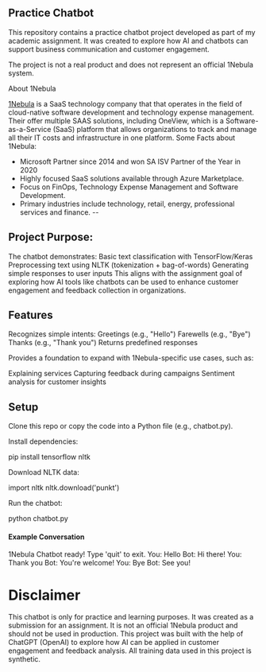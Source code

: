 ## Practice Chatbot

This repository contains a practice chatbot project developed as part of my academic assignment.
It was created to explore how AI and chatbots can support business communication and customer engagement.

The project is not a real product and does not represent an official 1Nebula system.

About 1Nebula

[1Nebula](https://www.1nebula.com/) is a SaaS technology company that that operates in the field of cloud-native software development and technology expense management. 
Their offer multiple SAAS solutions, including OneView, which is a Software-as-a-Service (SaaS) platform that allows organizations to track and manage all their IT costs and infrastructure in one platform.
Some Facts about 1Nebula:
- Microsoft Partner since 2014 and won SA ISV Partner of the Year in 2020
- Highly focused SaaS solutions available through Azure Marketplace.
- Focus on FinOps, Technology Expense Management and Software Development.
- Primary industries include technology, retail, energy, professional services and finance.
 -- 
## Project Purpose:
The chatbot demonstrates:
Basic text classification with TensorFlow/Keras
Preprocessing text using NLTK (tokenization + bag-of-words)
Generating simple responses to user inputs
This aligns with the assignment goal of exploring how AI tools like chatbots can be used to enhance customer engagement and feedback collection in organizations.

## Features

Recognizes simple intents:
Greetings (e.g., "Hello")
Farewells (e.g., "Bye")
Thanks (e.g., "Thank you")
Returns predefined responses

Provides a foundation to expand with 1Nebula-specific use cases, such as:

Explaining services
Capturing feedback during campaigns
Sentiment analysis for customer insights

## Setup
Clone this repo or copy the code into a Python file (e.g., chatbot.py).

Install dependencies:

pip install tensorflow nltk

Download NLTK data:

import nltk
nltk.download('punkt')


Run the chatbot:

python chatbot.py

#### Example Conversation
1Nebula Chatbot ready! Type 'quit' to exit.
You: Hello
Bot: Hi there!
You: Thank you
Bot: You're welcome!
You: Bye
Bot: See you!

# Disclaimer
This chatbot is only for practice and learning purposes.
It was created as a submission for an assignment.
It is not an official 1Nebula product and should not be used in production.
This project was built with the help of ChatGPT (OpenAI) to explore how AI can be applied in customer engagement and feedback analysis. All training data used in this project is synthetic.
